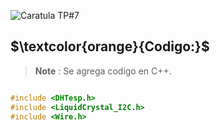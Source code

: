 ![Caratula TP#7](https://github.com/ISPC-TST-ARQUITECTURA-Y-CONECTIVIDAD/tarea7-grupo-7/assets/46485082/2fc6f6d9-2e84-4e05-b94f-ff632dcde5d6)

## $\textcolor{orange}{Codigo:}$


> __Note__ : Se agrega codigo en C++.

```c++

#include <DHTesp.h>
#include <LiquidCrystal_I2C.h>
#include <Wire.h>



```
